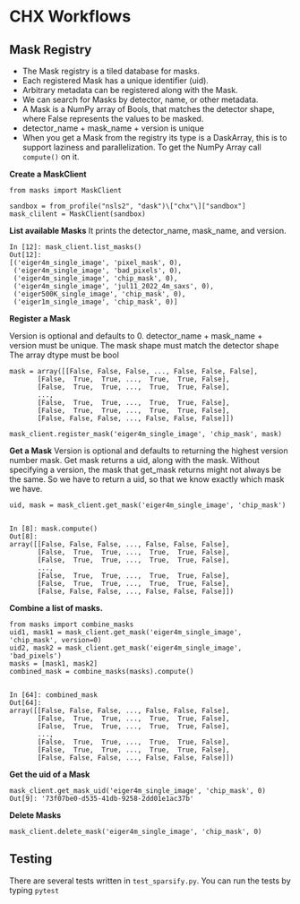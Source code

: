 # CHX Workflows

## Mask Registry
- The Mask registry is a tiled database for masks.
- Each registered Mask has a unique identifier (uid).
- Arbitrary metadata can be registered along with the Mask.
- We can search for Masks by detector, name, or other metadata.
- A Mask is a NumPy array of Bools, that matches the detector shape, where False represents the values to be masked.
- detector_name + mask_name + version is unique
- When you get a Mask from the registry its type is a DaskArray, this is to support laziness and parallelization. To get the NumPy Array call `compute()` on it.

**Create a MaskClient**


    from masks import MaskClient
    
    sandbox = from_profile("nsls2", "dask")\["chx"\]["sandbox"]
    mask_clilent = MaskClient(sandbox)


**List available Masks**
It prints the detector_name, mask_name, and version.


    In [12]: mask_client.list_masks()
    Out[12]:
    [('eiger4m_single_image', 'pixel_mask', 0),
     ('eiger4m_single_image', 'bad_pixels', 0),
     ('eiger4m_single_image', 'chip_mask', 0),
     ('eiger4m_single_image', 'jul11_2022_4m_saxs', 0),
     ('eiger500K_single_image', 'chip_mask', 0),
     ('eiger1m_single_image', 'chip_mask', 0)]
    
    

**Register a Mask**

Version is optional and defaults to 0.
detector_name + mask_name + version must be unique.
The mask shape must match the detector shape
The array dtype must be bool


    mask = array([[False, False, False, ..., False, False, False],
           [False,  True,  True, ...,  True,  True, False],
           [False,  True,  True, ...,  True,  True, False],
           ...,
           [False,  True,  True, ...,  True,  True, False],
           [False,  True,  True, ...,  True,  True, False],
           [False, False, False, ..., False, False, False]])
    
    mask_client.register_mask('eiger4m_single_image', 'chip_mask', mask)


**Get a Mask**
Version is optional and defaults to returning the highest version number mask.
Get mask returns a uid, along with the mask.  Without specifying a version, the mask that get_mask returns might not always be the same.  So we have to return a uid, so that we know exactly which mask we have.


    uid, mask = mask_client.get_mask('eiger4m_single_image', 'chip_mask')


    In [8]: mask.compute()
    Out[8]:
    array([[False, False, False, ..., False, False, False],
           [False,  True,  True, ...,  True,  True, False],
           [False,  True,  True, ...,  True,  True, False],
           ...,
           [False,  True,  True, ...,  True,  True, False],
           [False,  True,  True, ...,  True,  True, False],
           [False, False, False, ..., False, False, False]])


**Combine a list of masks.**


    from masks import combine_masks
    uid1, mask1 = mask_client.get_mask('eiger4m_single_image', 'chip_mask', version=0)
    uid2, mask2 = mask_client.get_mask('eiger4m_single_image', 'bad_pixels')
    masks = [mask1, mask2]
    combined_mask = combine_masks(masks).compute()


    In [64]: combined_mask
    Out[64]:
    array([[False, False, False, ..., False, False, False],
           [False,  True,  True, ...,  True,  True, False],
           [False,  True,  True, ...,  True,  True, False],
           ...,
           [False,  True,  True, ...,  True,  True, False],
           [False,  True,  True, ...,  True,  True, False],
           [False, False, False, ..., False, False, False]])

**Get the uid of a Mask**


    mask_client.get_mask_uid('eiger4m_single_image', 'chip_mask', 0)
    Out[9]: '73f07be0-d535-41db-9258-2dd01e1ac37b'

**Delete Masks**


    mask_client.delete_mask('eiger4m_single_image', 'chip_mask', 0)


## Testing

There are several tests written in `test_sparsify.py`.
You can run the tests by typing `pytest`
